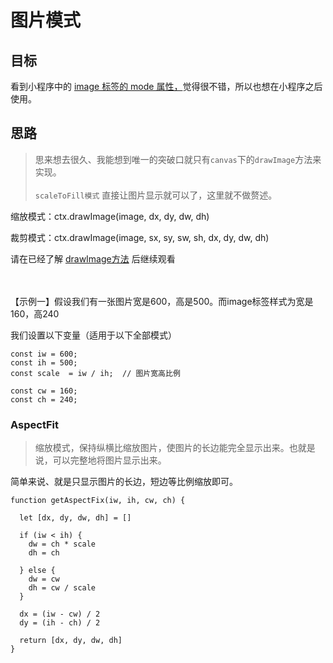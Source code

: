 # 图片模式

## 目标
看到小程序中的 [image 标签的 mode 属性，](https://developers.weixin.qq.com/miniprogram/dev/component/image.html)觉得很不错，所以也想在小程序之后使用。

## 思路
> 思来想去很久、我能想到唯一的突破口就只有`canvas`下的`drawImage`方法来实现。<br><br>
> `scaleToFill模式` 直接让图片显示就可以了，这里就不做赘述。

缩放模式：ctx.drawImage(image, dx, dy, dw, dh)

裁剪模式：ctx.drawImage(image, sx, sy, sw, sh, dx, dy, dw, dh)

请在已经了解 [drawImage方法](https://developer.mozilla.org/en-US/docs/Web/API/CanvasRenderingContext2D/drawImage) 后继续观看
<br>
<br>
<br>

【示例一】假设我们有一张图片宽是600，高是500。而image标签样式为宽是160，高240

我们设置以下变量（适用于以下全部模式）
```
const iw = 600;
const ih = 500;
const scale  = iw / ih;  // 图片宽高比例

const cw = 160;
const ch = 240;
```


### AspectFit
> 缩放模式，保持纵横比缩放图片，使图片的长边能完全显示出来。也就是说，可以完整地将图片显示出来。

简单来说、就是只显示图片的长边，短边等比例缩放即可。

```
function getAspectFix(iw, ih, cw, ch) {
  
  let [dx, dy, dw, dh] = []

  if (iw < ih) {
    dw = ch * scale
    dh = ch

  } else {
    dw = cw
    dh = cw / scale
  }

  dx = (iw - cw) / 2
  dy = (ih - ch) / 2

  return [dx, dy, dw, dh]
}
```
